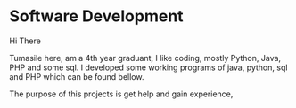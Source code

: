 # Software Development

Hi There

Tumasile here, am a 4th year graduant, I like coding, mostly Python, Java, PHP and some sql.
I developed some working programs of java, python, sql and PHP which can be found bellow.

The purpose of this projects is get help and gain experience,
